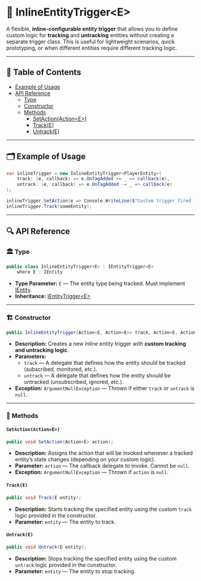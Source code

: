 # 🧩 InlineEntityTrigger\<E>

A flexible, **inline-configurable entity trigger** that allows you to define custom logic for
**tracking** and **untracking** entities without creating a separate trigger class. This is useful for lightweight
scenarios, quick prototyping, or when different entities require different tracking logic.

---

## 📑 Table of Contents

- [Example of Usage](#-example-of-usage)
- [API Reference](#-api-reference)
    - [Type](#-type)
    - [Constructor](#-constructor)
    - [Methods](#-methods)
        - [SetAction(Action\<E>)](#setactionactione)
        - [Track(E)](#tracke)
        - [Untrack(E)](#untracke)

---

## 🗂 Example of Usage

```csharp
var inlineTrigger = new InlineEntityTrigger<PlayerEntity>(
    track: (e, callback) => e.OnTagAdded += _ => callback(e),
    untrack: (e, callback) => e.OnTagAdded -= _ => callback(e)
);

inlineTrigger.SetAction(e => Console.WriteLine($"Custom trigger fired for {e.Name}"));
inlineTrigger.Track(someEntity);
```

---

## 🔍 API Reference

### 🏛️ Type <div id="-type"></div>

```csharp
public class InlineEntityTrigger<E> : IEntityTrigger<E>
    where E : IEntity
```

- **Type Parameter:** `E` — The entity type being tracked. Must implement [IEntity](../Entities/IEntity.md).
- **Inheritance:** [IEntityTrigger\<E>](IEntityTrigger%601.md)

---


<div id="-constructor"></div>

### 🏗️ Constructor

```csharp
public InlineEntityTrigger(Action<E, Action<E>> track, Action<E, Action<E>> untrack)
```

- **Description:** Creates a new inline entity trigger with **custom tracking and untracking logic**.
- **Parameters:**
    - `track` — A delegate that defines how the entity should be tracked (subscribed, monitored, etc.).
    - `untrack` — A delegate that defines how the entity should be untracked (unsubscribed, ignored, etc.).
- **Exception:** `ArgumentNullException` — Thrown if either `track` or `untrack` is `null`.

---

### 🏹 Methods

#### `SetAction(Action<E>)`

```csharp
public void SetAction(Action<E> action);
```

- **Description:** Assigns the action that will be invoked whenever a tracked entity’s state changes (depending on your
  custom logic).
- **Parameter:** `action` — The callback delegate to invoke. Cannot be `null`.
- **Exception:** `ArgumentNullException` — Thrown if `action` is `null`.

#### `Track(E)`

```csharp
public void Track(E entity);
```

- **Description:** Starts tracking the specified entity using the custom `track` logic provided in the constructor.
- **Parameter:** `entity` — The entity to track.

#### `Untrack(E)`

```csharp
public void Untrack(E entity);
```

- **Description:** Stops tracking the specified entity using the custom `untrack` logic provided in the constructor.
- **Parameter:** `entity` — The entity to stop tracking.